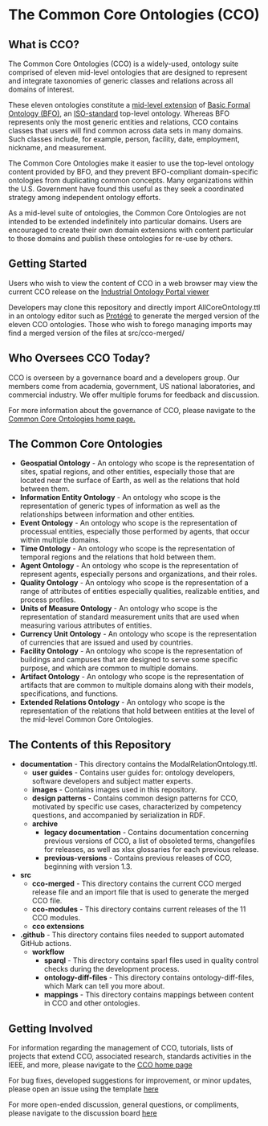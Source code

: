 # The Common Core Ontologies (CCO)

## What is CCO?

The Common Core Ontologies (CCO) is a widely-used, ontology suite comprised of eleven mid-level ontologies that are designed to represent and integrate taxonomies of generic classes and relations across all domains of interest. 

These eleven ontologies constitute a [mid-level extension](https://arxiv.org/abs/2404.17757) of [Basic Formal Ontology (BFO)](https://github.com/bfo-ontology/BFO-2020), an [ISO-standard](https://www.iso.org/standard/71954.html) top-level ontology. Whereas BFO represents only the most generic entities and relations, CCO contains classes that users will find common across data sets in many domains. Such classes include, for example, person, facility, date, employment, nickname, and measurement. 

The Common Core Ontologies make it easier to use the top-level ontology content provided by BFO, and they prevent BFO-compliant domain-specific ontologies from duplicating common concepts. Many organizations within the U.S. Government have found this useful as they seek a coordinated strategy among independent ontology efforts.

As a mid-level suite of ontologies, the Common Core Ontologies are not intended to be extended indefinitely into particular domains. Users are encouraged to create their own domain extensions with content particular to those domains and publish these ontologies for re-use by others. 

## Getting Started

Users who wish to view the content of CCO in a web browser may view the current CCO release on the [Industrial Ontology Portal viewer](https://industryportal.enit.fr/ontologies/CCO)

Developers may clone this repository and directly import AllCoreOntology.ttl in an ontology editor such as [Protégé](https://protege.stanford.edu/) to generate the merged version of the eleven CCO ontologies. Those who wish to forego managing imports may find a merged version of the files at src/cco-merged/

## Who Oversees CCO Today?

CCO is overseen by a governance board and a developers group. Our members come from academia, government, US national laboratories, and commercial industry. We offer multiple forums for feedback and discussion. 

For more information about the governance of CCO, please navigate to the [Common Core Ontologies home page.](https://commoncoreontology.github.io/cco-webpage/board/)

## The Common Core Ontologies

- **Geospatial Ontology**	- An ontology who scope is the representation of sites, spatial regions, and other entities, especially those that are located near the surface of Earth, as well as the relations that hold between them.
- **Information Entity Ontology** - An ontology who scope is the representation of generic types of information as well as the relationships between information and other entities.
- **Event Ontology** - An ontology who scope is the representation of processual entities, especially those performed by agents, that occur within multiple domains.
- **Time Ontology**	- An ontology who scope is the representation of temporal regions and the relations that hold between them.
- **Agent Ontology** - An ontology who scope is the representation of represent agents, especially persons and organizations, and their roles.
- **Quality Ontology**	- An ontology who scope is the representation of a range of attributes of entities especially qualities, realizable entities, and process profiles.
- **Units of Measure Ontology**	- An ontology who scope is the representation of standard measurement units that are used when measuring various attributes of entities.
- **Currency Unit Ontology**	- An ontology who scope is the representation of currencies that are issued and used by countries.
- **Facility Ontology** - An ontology who scope is the representation of buildings and campuses that are designed to serve some specific purpose, and which are common to multiple domains.
- **Artifact Ontology**	- An ontology who scope is the representation of artifacts that are common to multiple domains along with their models, specifications, and functions.
- **Extended Relations Ontology**	- An ontology who scope is the representation of the relations that hold between entities at the level of the mid-level Common Core Ontologies.

## The Contents of this Repository

* **documentation** 	- This directory contains the ModalRelationOntology.ttl.
	* **user guides** - Contains user guides for: ontology developers, software developers and subject matter experts.
	* **images** - Contains images used in this repository.
	* **design patterns** - Contains common design patterns for CCO, motivated by specific use cases, characterized by competency questions, and accompanied by serialization in RDF.  
	* **archive** 
		* **legacy documentation** - Contains documentation concerning previous versions of CCO, a list of obsoleted terms, changefiles for releases, as well as xlsx glossaries for each previous release. 
		* **previous-versions** - Contains previous releases of CCO, beginning with version 1.3. 
* **src**
	* **cco-merged** - This directory contains the current CCO merged release file and an import file that is used to generate the merged CCO file. 
	* **cco-modules** - This directory contains current releases of the 11 CCO modules.
	* **cco extensions** 	
* **.github** 	- This directory contains files needed to support automated GitHub actions. 
	* **workflow** 	
		* **sparql** - This directory contains sparl files used in quality control checks during the development process. 
		* **ontology-diff-files** - This directory contains ontology-diff-files, which Mark can tell you more about. 
		* **mappings** - This directory contains mappings between content in CCO and other ontologies. 

## Getting Involved

For information regarding the management of CCO, tutorials, lists of projects that extend CCO, associated research, standards activities in the IEEE, and more, please navigate to the [CCO home page](https://commoncoreontology.github.io/cco-webpage/)

For bug fixes, developed suggestions for improvement, or minor updates, please open an issue using the template [here](https://github.com/CommonCoreOntology/CommonCoreOntologies/issues) 

For more open-ended discussion, general questions, or compliments, please navigate to the discussion board [here](https://github.com/CommonCoreOntology/CommonCoreOntologies/discussions)